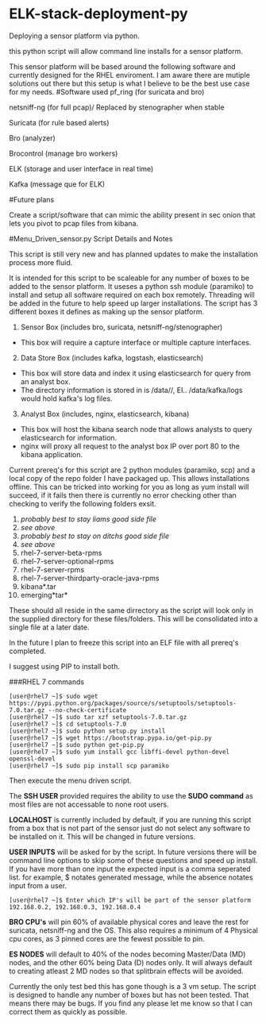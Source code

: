 # ELK-stack-deployment-py
Deploying a sensor platform via python.

this python script will allow command line installs for a sensor platform.

This sensor platform will be based around the following software and currently designed for the RHEL enviroment. I am aware there are mutiple solutions out there but this setup is what I believe to be the best use case for my needs.
#Software used
pf_ring (for suricata and bro)

netsniff-ng (for full pcap)/ Replaced by stenographer when stable

Suricata (for rule based alerts)

Bro (analyzer)

Brocontrol (manage bro workers)

ELK (storage and user interface in real time)

Kafka (message que for ELK)

#Future plans

Create a script/software that can mimic the ability present in sec onion that lets you pivot to pcap files from kibana.


#Menu_Driven_sensor.py Script Details and Notes


This script is still very new and has planned updates to make the installation process more fluid.

It is intended for this script to be scaleable for any number of boxes to be added to the sensor platform. It useses a python ssh module (paramiko) to install and setup all software required on each box remotely. Threading will be added in the future to help speed up larger installations. The script has 3 different boxes it defines as making up the sensor platform.

1. Sensor Box (includes bro, suricata, netsniff-ng/stenographer)
  * This box will require a capture interface or multiple capture interfaces.
2. Data Store Box (includes kafka, logstash, elasticsearch)
  * This box will store data and index it using elasticsearch for query from an analyst box.
  * The directory information is stored in is /data/<app name>/, EI.. /data/kafka/logs would hold kafka's log files.
3. Analyst Box (includes, nginx, elasticsearch, kibana)
  * This box will host the kibana search node that allows analysts to query elasticsearch for information.
  * nginx will proxy all request to the analyst box IP over port 80 to the kibana application.


Current prereq's for this script are 2 python modules (paramiko, scp) and a local copy of the repo folder I have packaged up.
This allows installations offline. This can be tricked into working for you as long as yum install <app> will succeed, if it fails then there is currently no error checking other than checking to verify the following folders exsit. 

1. *probably best to stay liams good side file*
2. *see above*
3. *probably best to stay on ditchs good side file*
4. *see above*
5. rhel-7-server-beta-rpms
6. rhel-7-server-optional-rpms
7. rhel-7-server-rpms
8. rhel-7-server-thirdparty-oracle-java-rpms
9. kibana*.tar
10. emerging\*tar\*

These should all reside in the same dirrectory as the script will look only in the supplied directory for these files/folders. This will be consolidated into a single file at a later date.



In the future I plan to freeze this script into an ELF file with all prereq's completed.

I suggest using PIP to install both.

###RHEL 7 commands

    [user@rhel7 ~]$ sudo wget https://pypi.python.org/packages/source/s/setuptools/setuptools-7.0.tar.gz --no-check-certificate
    [user@rhel7 ~]$ sudo tar xzf setuptools-7.0.tar.gz
    [user@rhel7 ~]$ cd setuptools-7.0
    [user@rhel7 ~]$ sudo python setup.py install
    [user@rhel7 ~]$ wget https://bootstrap.pypa.io/get-pip.py
    [user@rhel7 ~]$ sudo python get-pip.py
    [user@rhel7 ~]$ sudo yum install gcc libffi-devel python-devel openssl-devel
    [user@rhel7 ~]$ sudo pip install scp paramiko

Then execute the menu driven script.

The **SSH USER** provided requires the ability to use the **SUDO command** as most files are not accessable to none root users.

**LOCALHOST** is currently included by default, if you are running this script from a box that is not part of the sensor just do not select any software to be installed on it. This will be changed in future versions.

**USER INPUTS** will be asked for by the script. In future versions there will be command line options to skip some of these questions and speed up install. If you have more than one input the expected input is a comma seperated list. for example, $ notates generated message, while the absence notates input from a user.

    [user@rhel7 ~]$ Enter which IP's will be part of the sensor platform
    192.168.0.2, 192.168.0.3, 192.168.0.4

**BRO CPU's** will pin 60% of available physical cores and leave the rest for suricata, netsniff-ng and the OS. This also requires a minimum of 4 Physical cpu cores, as 3 pinned cores are the fewest possible to pin.

**ES NODES** will default to 40% of the nodes becoming Master/Data (MD) nodes, and the other 60% being Data (D) nodes only. It will always default to creating atleast 2 MD nodes so that splitbrain effects will be avoided.


Currently the only test bed this has gone though is a 3 vm setup. The script is designed to handle any number of boxes but has not been tested. That means there may be bugs. If you find any please let me know so that I can correct them as quickly as possible. 





